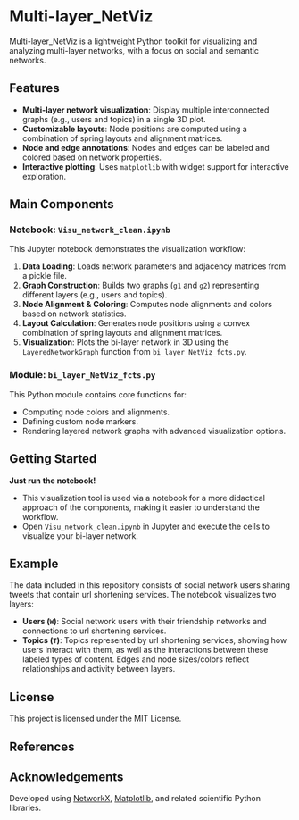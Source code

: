 # Multi-layer_NetViz

Multi-layer_NetViz is a lightweight Python toolkit for visualizing and analyzing multi-layer networks, with a focus on social and semantic networks.
## Features

- **Multi-layer network visualization**: Display multiple interconnected graphs (e.g., users and topics) in a single 3D plot.
- **Customizable layouts**: Node positions are computed using a combination of spring layouts and alignment matrices.
- **Node and edge annotations**: Nodes and edges can be labeled and colored based on network properties.
- **Interactive plotting**: Uses `matplotlib` with widget support for interactive exploration.
## Main Components

### Notebook: `Visu_network_clean.ipynb`

This Jupyter notebook demonstrates the visualization workflow:

1. **Data Loading**: Loads network parameters and adjacency matrices from a pickle file.
2. **Graph Construction**: Builds two graphs (`g1` and `g2`) representing different layers (e.g., users and topics).
3. **Node Alignment & Coloring**: Computes node alignments and colors based on network statistics.
4. **Layout Calculation**: Generates node positions using a convex combination of spring layouts and alignment matrices.
5. **Visualization**: Plots the bi-layer network in 3D using the `LayeredNetworkGraph` function from `bi_layer_NetViz_fcts.py`.

### Module: `bi_layer_NetViz_fcts.py`

This Python module contains core functions for:

- Computing node colors and alignments.
- Defining custom node markers.
- Rendering layered network graphs with advanced visualization options.

## Getting Started

**Just run the notebook!**
  - This visualization tool is used via a notebook for a more didactical approach of the components, making it easier to understand the workflow.
  - Open `Visu_network_clean.ipynb` in Jupyter and execute the cells to visualize your bi-layer network.

## Example
The data included in this repository consists of social network users sharing tweets that contain url shortening services.
The notebook visualizes two layers:
- **Users (`W`)**: Social network users with their friendship networks and connections to url shortening services.
- **Topics (`T`)**: Topics represented by url shortening services, showing how users interact with them, as well as the interactions between these labeled types of content.
Edges and node sizes/colors reflect relationships and activity between layers.

## License

This project is licensed under the MIT License.
## References

## Acknowledgements

Developed using [NetworkX](https://networkx.org/), [Matplotlib](https://matplotlib.org/), and related scientific Python libraries.
